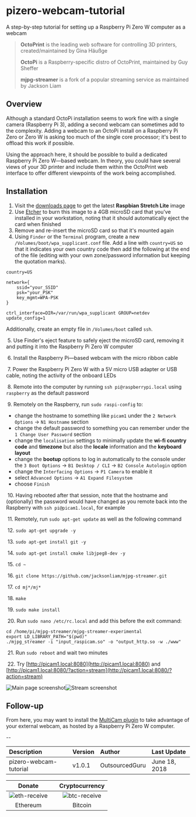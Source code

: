 # pizero-webcam-tutorial
A step-by-step tutorial for setting up a Raspberry Pi Zero W computer as a webcam

> **OctoPrint** is the leading web software for controlling 3D printers, created/maintained by Gina Häußge
>
> **OctoPi** is a Raspberry-specific distro of OctoPrint, maintained by Guy Sheffer
>
> **mjpg-streamer** is a fork of a popular streaming service as maintained by Jackson Liam

## Overview
Although a standard OctoPi installation seems to work fine with a single camera (Raspberry Pi 3), adding a second webcam can sometimes add to the complexity. Adding a webcam to an OctoPi install on a Raspberry Pi Zero or Zero W is asking too much of the single core processor; it's best to offload this work if possible.

Using the approach here, it should be possible to build a dedicated Raspberry Pi Zero W—based webcam. In theory, you could have several views of your 3D printer and include them within the OctoPrint web interface to offer different viewpoints of the work being accomplished.

## Installation
1. Visit the [downloads page](https://www.raspberrypi.org/downloads/raspbian/) to get the latest **Raspbian Stretch Lite** image
2. Use [Etcher](https://etcher.io) to burn this image to a 4GB microSD card that you've installed in your workstation, noting that it should automatically eject the card when finished
3. Remove and re-insert the microSD card so that it's mounted again
4. Using `Finder` or the `Terminal` program, create a new `/Volumes/boot/wpa_supplicant.conf` file. Add a line with `country=US` so that it indicates your own country code then add the following at the end of the file (editing with your own zone/password information but keeping the quotation marks).

```
country=US

network={
    ssid="your_SSID"
    psk="your_PSK"
    key_mgmt=WPA-PSK
}

ctrl_interface=DIR=/var/run/wpa_supplicant GROUP=netdev
update_config=1
```

Additionally, create an empty file in `/Volumes/boot` called `ssh`.

&nbsp;5. Use Finder's eject feature to safely eject the microSD card, removing it and putting it into the Raspberry Pi Zero W computer

&nbsp;6. Install the Raspberry Pi—based webcam with the micro ribbon cable

&nbsp;7. Power the Raspberry Pi Zero W with a 5V micro USB adapter or USB cable, noting the activity of the onboard LEDs

&nbsp;8. Remote into the computer by running `ssh pi@raspberrypi.local` using `raspberry` as the default password

&nbsp;9. Remotely on the Raspberry, run `sudo raspi-config` to:

* change the hostname to something like `picam1` under the `2 Network Options` -> `N1 Hostname` section
* change the default password to something you can remember under the `1 Change User Password` section
* change the `localisation` settings to minimally update the **wi-fi country code** and **timezone** but also the **locale** information and the **keyboard layout**
* change the **bootup** options to log in automatically to the console under the `3 Boot Options` -> `B1 Desktop / CLI` -> `B2 Console Autologin` option
* change the `Interfacing Options` -> `P1 Camera` to enable it
* select `Advanced Options` -> `A1 Expand Filesystem`
* choose `Finish`

&nbsp;10. Having rebooted after that session, note that the hostname and (optionally) the password would have changed as you remote back into the Raspberry with `ssh pi@picam1.local`, for example

&nbsp;11. Remotely, run `sudo apt-get update` as well as the following command

&nbsp;12. `sudo apt-get upgrade -y`

&nbsp;13. `sudo apt-get install git -y`

&nbsp;14. `sudo apt-get install cmake libjpeg8-dev -y`

&nbsp;15. `cd ~`

&nbsp;16. `git clone https://github.com/jacksonliam/mjpg-streamer.git`

&nbsp;17. `cd mj*/mj*`

&nbsp;18. `make`

&nbsp;19. `sudo make install`

&nbsp;20. Run `sudo nano /etc/rc.local` and add this before the exit command:

```
cd /home/pi/mjpg-streamer/mjpg-streamer-experimental
export LD_LIBRARY_PATH="$(pwd)"
./mjpg_streamer -i "input_raspicam.so" -o "output_http.so -w ./www"
```

&nbsp;21. Run `sudo reboot` and wait two minutes

&nbsp;22. Try [http://picam1.local:8080](http://picam1.local:8080) and [http://picam1.local:8080/?action=stream](http://picam1.local:8080/?action=stream)

![Main page screenshot](https://user-images.githubusercontent.com/15971213/41619412-03dfb6c0-73bb-11e8-948d-6bd9de4ff219.png)![Stream screenshot](https://user-images.githubusercontent.com/15971213/41619461-349ba80a-73bb-11e8-86c6-de0d446dc16d.png)

## Follow-up
From here, you may want to install the [MultiCam plugin](https://plugins.octoprint.org/plugins/multicam/) to take advantage of your external webcam, as hosted by a Raspberry Pi Zero W computer.

--


|Description|Version|Author|Last Update|
|:---|:---|:---|:---|
|pizero-webcam-tutorial|v1.0.1|OutsourcedGuru|June 18, 2018|

|Donate||Cryptocurrency|
|:-----:|---|:--------:|
| ![eth-receive](https://user-images.githubusercontent.com/15971213/40564950-932d4d10-601f-11e8-90f0-459f8b32f01c.png) || ![btc-receive](https://user-images.githubusercontent.com/15971213/40564971-a2826002-601f-11e8-8d5e-eeb35ab53300.png) |
|Ethereum||Bitcoin|
